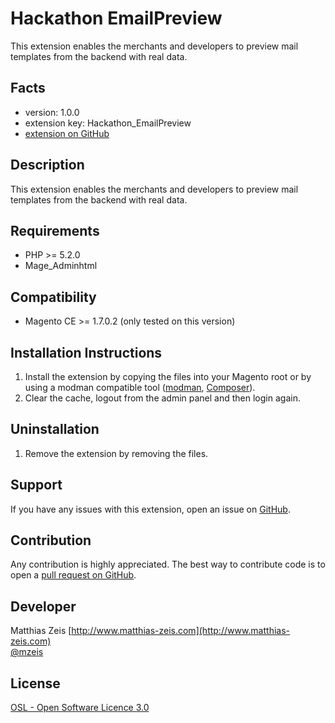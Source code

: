 Hackathon EmailPreview
======================
This extension enables the merchants and developers to preview mail templates from the backend with real data.

Facts
-----
- version: 1.0.0
- extension key: Hackathon_EmailPreview
- [extension on GitHub](https://github.com/magento-hackathon/E-MailPreview)

Description
-----------
This extension enables the merchants and developers to preview mail templates from the backend with real data.

Requirements
------------
- PHP >= 5.2.0
- Mage_Adminhtml

Compatibility
-------------
- Magento CE >= 1.7.0.2 (only tested on this version)

Installation Instructions
-------------------------
1. Install the extension by copying the files into your Magento root or by using a modman compatible tool ([modman](https://github.com/colinmollenhour/modman), [Composer](http://getcomposer.org/)).
2. Clear the cache, logout from the admin panel and then login again.

Uninstallation
--------------
1. Remove the extension by removing the files.

Support
-------
If you have any issues with this extension, open an issue on [GitHub](https://github.com/magento-hackathon/E-MailPreview/issues).

Contribution
------------
Any contribution is highly appreciated. The best way to contribute code is to open a [pull request on GitHub](https://help.github.com/articles/using-pull-requests).

Developer
---------
Matthias Zeis 
[http://www.matthias-zeis.com](http://www.matthias-zeis.com)  
[@mzeis](https://twitter.com/mzeis)

License
-------
[OSL - Open Software Licence 3.0](http://opensource.org/licenses/osl-3.0.php)
